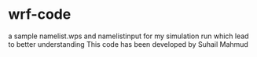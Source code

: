 # wrf-code
a sample namelist.wps and namelistinput for my simulation run which lead to better understanding
This code has been developed by Suhail Mahmud
